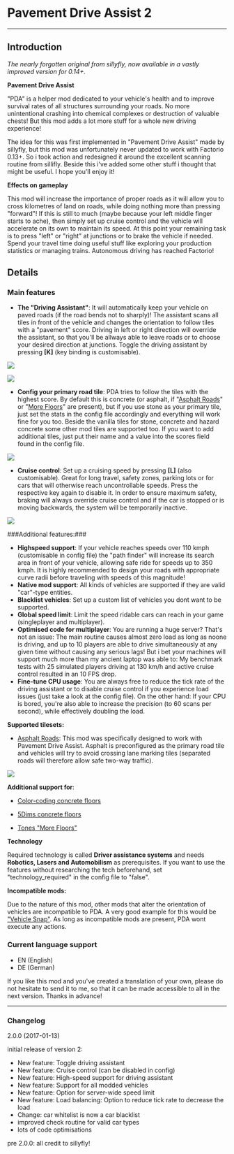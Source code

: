 # Pavement Drive Assist 2
---
## Introduction

*The nearly forgotten original from sillyfly, now available in a vastly improved version for 0.14+.*


**Pavement Drive Assist**

"PDA" is a helper mod dedicated to your vehicle's health and to improve survival rates of all structures surrounding your roads. No more unintentional crashing into chemical complexes or destruction of valuable chests! But this mod adds a lot more stuff for a whole new driving experience! 

The idea for this was first implemented in "Pavement Drive Assist" made by sillyfly, but this mod was unfortunately never updated to work with Factorio 0.13+. So i took action and redesigned it around the excellent scanning routine from sillifly. Beside this i've added some other stuff i thought that might be useful. I hope you'll enjoy it!

**Effects on gameplay**

This mod will increase the importance of proper roads as it will allow you to cross kilometres of land on roads, while doing nothing more than pressing "forward"! If this is still to much (maybe because your left middle finger starts to ache), then simply set up cruise control and the vehicle will accelerate on its own to maintain its speed. At this point your remaining task is to press "left" or "right" at junctions or to brake the vehicle if needed. Spend your travel time doing useful stuff like exploring your production statistics or managing trains. Autonomous driving has reached Factorio!

## Details

### Main features

- **The "Driving Assistant"**: It will automatically keep your vehicle on paved roads (if the road bends not to sharply)! The assistant scans all tiles in front of the vehicle and changes the orientation to follow tiles with a "pavement" score. Driving in left or right direction will override the assistant, so that you'll be allways able to leave roads or to choose your desired direction at junctions. Toggle the driving assistant by pressing **[K]** (key binding is customisable).

![](https://mods-data.factorio.com/pub_data/media_files/TgWGJJDLNvtg.png)

![](https://mods-data.factorio.com/pub_data/media_files/phTyjp8EZqLp.png)

- **Config your primary road tile**: PDA tries to follow the tiles with the highest score. By default this is concrete (or asphalt, if "[Asphalt Roads](https://mods.factorio.com/mods/Arcitos/AsphaltRoads "Asphalt Roads")" or "[More Floors](https://mods.factorio.com/mods/Tone/More_Floors)" are present), but if you use stone as your primary tile, just set the stats in the config file accordingly and everything will work fine for you too. Beside the vanilla tiles for stone, concrete and hazard concrete some other mod tiles are supported too. If you want to add additional tiles, just put their name and a value into the scores field found in the config file. 

![](https://mods-data.factorio.com/pub_data/media_files/ODCCqrp58rpE.png)

- **Cruise control**: Set up a cruising speed by pressing **[L]** (also customisable). Great for long travel, safety zones, parking lots or for cars that will otherwise reach uncontrollable speeds. Press the respective key again to disable it. In order to ensure maximum safety, braking will always override cruise control and if the car is stopped or is moving backwards, the system will be temporarily inactive.  

![](https://mods-data.factorio.com/pub_data/media_files/qULH1DuszZR7.png)

###Additional features:###

- **Highspeed support**: If your vehicle reaches speeds over 110 kmph (customisable in config file) the "path finder" will increase its search area in front of your vehicle, allowing safe ride for speeds up to 350 kmph. It is highly recommended to design your roads with appropriate curve radii before traveling with speeds of this magnitude!
- **Native mod support**: All kinds of vehicles are supported if they are valid "car"-type entities.
- **Blacklist vehicles**: Set up a custom list of vehicles you dont want to be supported.
- **Global speed limit**: Limit the speed ridable cars can reach in your game (singleplayer and multiplayer).
- **Optimised code for multiplayer**: You are running a huge server? That's not an issue: The main routine causes almost zero load as long as noone is driving, and up to 10 players are able to drive simultaneously at any given time without causing any serious lags! But i bet your machines will support much more than my ancient laptop was able to: My benchmark tests with 25 simulated players driving at 130 km/h and active cruise control resulted in an 10 FPS drop. 
- **Fine-tune CPU usage**: You are always free to reduce the tick rate of the driving assistant or to disable cruise control if you experience load issues (just take a look at the config file). On the other hand: If your CPU is bored, you're also able to increase the precision (to 60 scans per second), while effectively doubling the load.



**Supported tilesets:**


- [Asphalt Roads](https://mods.factorio.com/mods/Arcitos/AsphaltRoads "Asphalt Roads"): This mod was specifically designed to work with Pavement Drive Assist. Asphalt is preconfigured as the primary road tile and vehicles will try to avoid crossing lane marking tiles (separated roads will therefore allow safe two-way traffic).

![](https://mods-data.factorio.com/pub_data/media_files/Q9HQ73wjeaOQ.png)

**Additional support for**:

- [Color-coding concrete floors](https://mods.factorio.com/mods/justarandomgeek/color-coding) 

- [5Dims concrete floors](https://mods.factorio.com/mods/McGuten/5dim_decoration) 

- [Tones "More Floors"](https://mods.factorio.com/mods/Tone/More_Floors) 

**Technology**

Required technology is called **Driver assistance systems** and needs **Robotics, Lasers and Automobilism** as prerequisites. If you want to use the features without researching the tech beforehand, set "technology_required" in the config file to "false".

**Incompatible mods:**

Due to the nature of this mod, other mods that alter the orientation of vehicles are incompatible to PDA. A very good example for this would be ["Vehicle Snap"](https://mods.factorio.com/mods/Zaflis/VehicleSnap). As long as incompatible mods are present, PDA wont execute any actions.


### Current language support

- EN (English)
- DE (German)

If you like this mod and you've created a translation of your own, please do not hesitate to send it to me, so that it can be made accessible to all in the next version. Thanks in advance!

---

### Changelog
  2.0.0 (2017-01-13)

initial release of version 2:

- New feature: Toggle driving assistant
- New feature: Cruise control (can be disabled in config)
- New feature: High-speed support for driving assistant
- New feature: Support for all modded vehicles
- New feature: Option for server-wide speed limit
- New feature: Load balancing: Option to reduce tick rate to decrease the load
- Change: car whitelist is now a car blacklist
- improved check routine for valid car types
- lots of code optimisations

pre 2.0.0:  all credit to sillyfly!

